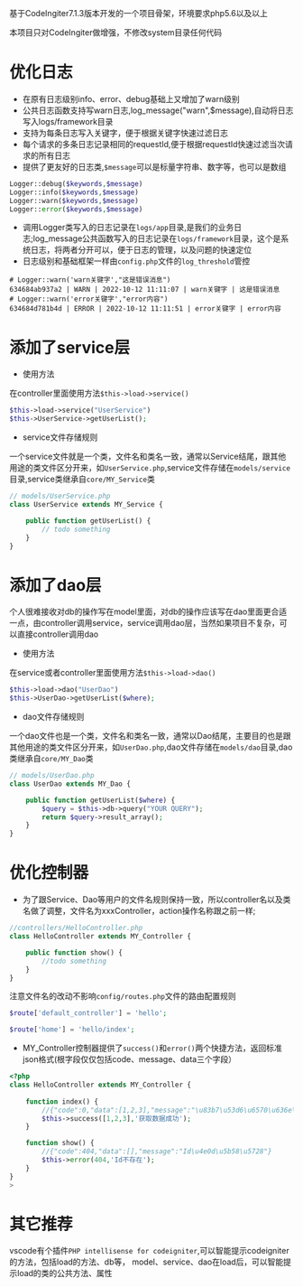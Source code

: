 基于CodeIngiter7.1.3版本开发的一个项目骨架，环境要求php5.6以及以上

本项目只对CodeIngiter做增强，不修改system目录任何代码

# 优化日志
- 在原有日志级别info、error、debug基础上又增加了warn级别
- 公共日志函数支持写warn日志,log_message("warn",$message),自动将日志写入logs/framework目录
- 支持为每条日志写入关键字，便于根据关键字快速过滤日志
- 每个请求的多条日志记录相同的requestId,便于根据requestId快速过滤当次请求的所有日志
- 提供了更友好的日志类,`$message`可以是标量字符串、数字等，也可以是数组
```php
Logger::debug($keywords,$message)
Logger::info($keywords,$message)
Logger::warn($keywords,$message)
Logger::error($keywords,$message)
```
- 调用Logger类写入的日志记录在`logs/app`目录,是我们的业务日志;log_message公共函数写入的日志记录在`logs/framework`目录，这个是系统日志，将两者分开可以，便于日志的管理，以及问题的快速定位
- 日志级别和基础框架一样由`config.php`文件的`log_threshold`管控
```shell
# Logger::warn('warn关键字',"这是错误消息")
634684ab937a2 | WARN | 2022-10-12 11:11:07 | warn关键字 | 这是错误消息
# Logger::warn('error关键字',"error内容")
634684d781b4d | ERROR | 2022-10-12 11:11:51 | error关键字 | error内容
```

# 添加了service层

- 使用方法

在controller里面使用方法`$this->load->service()`
```php
$this->load->service("UserService")
$this->UserService->getUserList();
```

- service文件存储规则

一个service文件就是一个类，文件名和类名一致，通常以Service结尾，跟其他用途的类文件区分开来，如`UserService.php`,service文件存储在`models/service`目录,service类继承自`core/MY_Service`类
```php
// models/UserService.php
class UserService extends MY_Service {

    public function getUserList() {
        // todo something
    }
}
```
# 添加了dao层
个人很难接收对db的操作写在model里面，对db的操作应该写在dao里面更合适一点，由controller调用service，service调用dao层，当然如果项目不复杂，可以直接controller调用dao
- 使用方法

在service或者controller里面使用方法`$this->load->dao()`
```php
$this->load->dao("UserDao")
$this->UserDao->getUserList($where);
```

- dao文件存储规则

一个dao文件也是一个类，文件名和类名一致，通常以Dao结尾，主要目的也是跟其他用途的类文件区分开来，如`UserDao.php`,dao文件存储在`models/dao`目录,dao类继承自`core/MY_Dao`类
```php
// models/UserDao.php
class UserDao extends MY_Dao {

    public function getUserList($where) {
        $query = $this->db->query("YOUR QUERY");
        return $query->result_array();
    }
}
```
# 优化控制器
- 为了跟Service、Dao等用户的文件名规则保持一致，所以controller名以及类名做了调整，文件名为xxxController，action操作名称跟之前一样;
```php
//controllers/HelloController.php
class HelloController extends MY_Controller {

    public function show() {
        //todo something
    }
}
```
注意文件名的改动不影响`config/routes.php`文件的路由配置规则
```php
$route['default_controller'] = 'hello';

$route['home'] = 'hello/index';
```

- MY_Controller控制器提供了`success()`和`error()`两个快捷方法，返回标准json格式(根字段仅仅包括code、message、data三个字段）
```php
<?php
class HelloController extends MY_Controller {
    
    function index() {
        //{"code":0,"data":[1,2,3],"message":"\u83b7\u53d6\u6570\u636e\u6210\u529f"}
        $this->success([1,2,3],'获取数据成功');
    }

    function show() {
        //{"code":404,"data":[],"message":"Id\u4e0d\u5b58\u5728"}
        $this->error(404,'Id不存在');
    }
}
>
```

# 其它推荐
vscode有个插件`PHP intellisense for codeigniter`,可以智能提示codeigniter的方法，包括load的方法、db等，
model、service、dao在load后，可以智能提示load的类的公共方法、属性